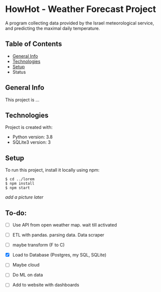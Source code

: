 # HowHot - Weather Forecast Project
A program collecting data provided by the Israel meteorological service, and predicting the maximal daily temperature.

## Table of Contents
* [General Info](#general-info)
* [Technologies](#technologies)
* [Setup](#setup)
* Status

## General Info
This project is ...

## Technologies
Project is created with:
* Python version: 3.8
* SQLite3 version: 3

## Setup
To run this project, install it locally using npm:

```
$ cd ../lorem
$ npm install
$ npm start
```
*add a picture later*

## To-do:
- [ ] Use API from open weather map. wait till activated
- [ ] ETL with pandas. parsing data. Data scraper
- [ ] maybe transform (F to C)
- [x] Load to Database (Postgres, my SQL, SQLite)
- [ ] Maybe cloud
- [ ] Do ML on data
- [ ] Add to website with dashboards

